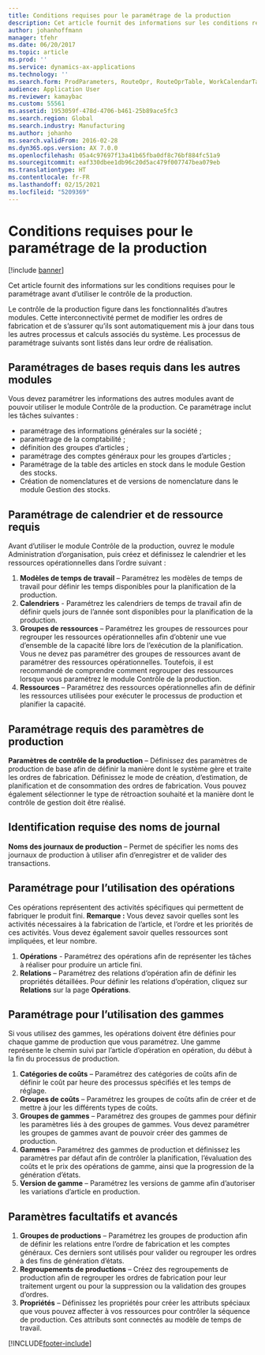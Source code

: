 ```yaml
---
title: Conditions requises pour le paramétrage de la production
description: Cet article fournit des informations sur les conditions requises pour le paramétrage avant d’utiliser le contrôle de la production.
author: johanhoffmann
manager: tfehr
ms.date: 06/20/2017
ms.topic: article
ms.prod: ''
ms.service: dynamics-ax-applications
ms.technology: ''
ms.search.form: ProdParameters, RouteOpr, RouteOprTable, WorkCalendarTable, WorkTimeTable, WrkCtrTable
audience: Application User
ms.reviewer: kamaybac
ms.custom: 55561
ms.assetid: 1953059f-478d-4706-b461-25b89ace5fc3
ms.search.region: Global
ms.search.industry: Manufacturing
ms.author: johanho
ms.search.validFrom: 2016-02-28
ms.dyn365.ops.version: AX 7.0.0
ms.openlocfilehash: 05a4c97697f13a41b65fba0df8c76bf884fc51a9
ms.sourcegitcommit: eaf330dbee1db96c20d5ac479f007747bea079eb
ms.translationtype: HT
ms.contentlocale: fr-FR
ms.lasthandoff: 02/15/2021
ms.locfileid: "5209369"
---
```

# <a name="production-setup-requirements"></a>Conditions requises pour le paramétrage de la production

[!include [banner](../includes/banner.md)]

Cet article fournit des informations sur les conditions requises pour le paramétrage avant d’utiliser le contrôle de la production. 

Le contrôle de la production figure dans les fonctionnalités d’autres modules. Cette interconnectivité permet de modifier les ordres de fabrication et de s’assurer qu’ils sont automatiquement mis à jour dans tous les autres processus et calculs associés du système. Les processus de paramétrage suivants sont listés dans leur ordre de réalisation.

## <a name="required-baseline-setup-in-other-modules"></a>Paramétrages de bases requis dans les autres modules
Vous devez paramétrer les informations des autres modules avant de pouvoir utiliser le module Contrôle de la production. Ce paramétrage inclut les tâches suivantes :

-   paramétrage des informations générales sur la société ;
-   paramétrage de la comptabilité ;
-   définition des groupes d’articles ;
-   paramétrage des comptes généraux pour les groupes d’articles ;
-   Paramétrage de la table des articles en stock dans le module Gestion des stocks.
-   Création de nomenclatures et de versions de nomenclature dans le module Gestion des stocks.

## <a name="required-calendar-and-resource-setup"></a>Paramétrage de calendrier et de ressource requis
Avant d’utiliser le module Contrôle de la production, ouvrez le module Administration d’organisation, puis créez et définissez le calendrier et les ressources opérationnelles dans l’ordre suivant :

1.  **Modèles de temps de travail** – Paramétrez les modèles de temps de travail pour définir les temps disponibles pour la planification de la production.
2.  **Calendriers** - Paramétrez les calendriers de temps de travail afin de définir quels jours de l’année sont disponibles pour la planification de la production.
3.  **Groupes de ressources** – Paramétrez les groupes de ressources pour regrouper les ressources opérationnelles afin d’obtenir une vue d’ensemble de la capacité libre lors de l’exécution de la planification. Vous ne devez pas paramétrer des groupes de ressources avant de paramétrer des ressources opérationnelles. Toutefois, il est recommandé de comprendre comment regrouper des ressources lorsque vous paramétrez le module Contrôle de la production.
4.  **Ressources** – Paramétrez des ressources opérationnelles afin de définir les ressources utilisées pour exécuter le processus de production et planifier la capacité.

## <a name="required-production-parameters-setup"></a>Paramétrage requis des paramètres de production
**Paramètres de contrôle de la production** – Définissez des paramètres de production de base afin de définir la manière dont le système gère et traite les ordres de fabrication. Définissez le mode de création, d’estimation, de planification et de consommation des ordres de fabrication. Vous pouvez également sélectionner le type de rétroaction souhaité et la manière dont le contrôle de gestion doit être réalisé.

## <a name="required-journal-name-identification"></a>Identification requise des noms de journal
**Noms des journaux de production** – Permet de spécifier les noms des journaux de production à utiliser afin d’enregistrer et de valider des transactions.

## <a name="setup-if-you-use-operations"></a>Paramétrage pour l’utilisation des opérations
Ces opérations représentent des activités spécifiques qui permettent de fabriquer le produit fini. **Remarque :** Vous devez savoir quelles sont les activités nécessaires à la fabrication de l’article, et l’ordre et les priorités de ces activités. Vous devez également savoir quelles ressources sont impliquées, et leur nombre.

1.  **Opérations** - Paramétrez des opérations afin de représenter les tâches à réaliser pour produire un article fini.
2.  **Relations** – Paramétrez des relations d’opération afin de définir les propriétés détaillées. Pour définir les relations d’opération, cliquez sur **Relations** sur la page **Opérations**.

## <a name="setup-if-you-use-routes"></a>Paramétrage pour l’utilisation des gammes
Si vous utilisez des gammes, les opérations doivent être définies pour chaque gamme de production que vous paramétrez. Une gamme représente le chemin suivi par l’article d’opération en opération, du début à la fin du processus de production.

1.  **Catégories de coûts** – Paramétrez des catégories de coûts afin de définir le coût par heure des processus spécifiés et les temps de réglage.
2.  **Groupes de coûts** – Paramétrez les groupes de coûts afin de créer et de mettre à jour les différents types de coûts.
3.  **Groupes de gammes** – Paramétrez des groupes de gammes pour définir les paramètres liés à des groupes de gammes. Vous devez paramétrer les groupes de gammes avant de pouvoir créer des gammes de production.
4.  **Gammes** – Paramétrez des gammes de production et définissez les paramètres par défaut afin de contrôler la planification, l’évaluation des coûts et le prix des opérations de gamme, ainsi que la progression de la génération d’états.
5.  **Version de gamme** – Paramétrez les versions de gamme afin d’autoriser les variations d’article en production.

## <a name="optional-advanced-settings"></a>Paramètres facultatifs et avancés
1.  **Groupes de productions** – Paramétrez les groupes de production afin de définir les relations entre l’ordre de fabrication et les comptes généraux. Ces derniers sont utilisés pour valider ou regrouper les ordres à des fins de génération d’états.
2.  **Regroupements de productions** – Créez des regroupements de production afin de regrouper les ordres de fabrication pour leur traitement urgent ou pour la suppression ou la validation des groupes d’ordres.
3.  **Propriétés** – Définissez les propriétés pour créer les attributs spéciaux que vous pouvez affecter à vos ressources pour contrôler la séquence de production. Ces attributs sont connectés au modèle de temps de travail.






[!INCLUDE[footer-include](../../includes/footer-banner.md)]